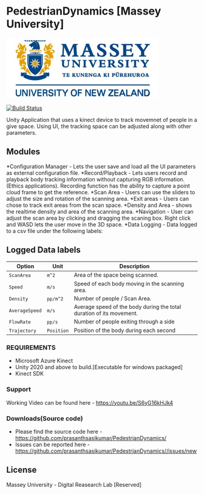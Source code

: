 # PedestrianDynamics [Massey University]

[![N|Solid](https://github.com/prasanthsasikumar/PedestrianDynamics/blob/main/Assets/Resources/MasseyLogo.png)](https://www.massey.ac.nz/)

[![Build Status](https://travis-ci.org/joemccann/dillinger.svg?branch=master)](https://github.com/prasanthsasikumar/PedestrianDynamics)

Unity Application that uses a kinect device to track movemnet of people in a give space. Using UI, the tracking space can be adjusted along with other parameters.

## Modules
  *Configuration Manager - Lets the user save and load all the UI parameters as external configuration file.
  *Record/Playback - Lets users record and playback body tracking information without capturing RGB information. (Ethics applications). Recording function has the ability to capture a point cloud frame to get the reference.
  *Scan Area - Users can use the sliders to adjust the size and rotation of the scanning area.
  *Exit areas - Users can chose to track exit areas from the scan space.
  *Density and Area - shows the realtime density and area of the scanning area.
  *Navigation - User can adjust the scan area by clicking and dragging the scaning box. Right click and WASD lets the user move in the 3D space. 
  *Data Logging - Data logged to a csv file under the following labels:

## Logged Data labels
| **Option** | **Unit** | **Description** |
| --- | --- | --- |
| `ScanArea` | `m^2` | Area of the space being scanned. |
| `Speed` | `m/s` | Speed of each body moving in the scanning area.|
| `Density` | `pp/m^2` | Number of people / Scan Area. |
| `AverageSpeed` | `m/s` | Average speed of the body during the total duration of its movement. |
| `FlowRate` | `pp/s` | Number of people exiting through a side |
| `Trajectory` | `Position` | Position of the body during each second|

### REQUIREMENTS
- Microsoft Azure Kinect 
- Unity 2020 and above to build.[Executable for windows packaged]
- Kinect SDK

### Support
Working Video can be found here - https://youtu.be/S6yG16kHJk4


### Downloads(Source code)
- Please find the source code here - https://github.com/prasanthsasikumar/PedestrianDynamics/
- Issues can be reported here - https://github.com/prasanthsasikumar/PedestrianDynamics//issues/new


License
----

Massey University - Digital Reasearch Lab [Reserved] 


